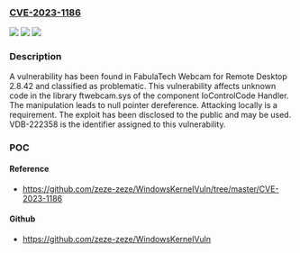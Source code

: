 ### [CVE-2023-1186](https://cve.mitre.org/cgi-bin/cvename.cgi?name=CVE-2023-1186)
![](https://img.shields.io/static/v1?label=Product&message=Webcam%20for%20Remote%20Desktop&color=blue)
![](https://img.shields.io/static/v1?label=Version&message=%3D%202.8.42%20&color=brighgreen)
![](https://img.shields.io/static/v1?label=Vulnerability&message=CWE-476%20NULL%20Pointer%20Dereference&color=brighgreen)

### Description

A vulnerability has been found in FabulaTech Webcam for Remote Desktop 2.8.42 and classified as problematic. This vulnerability affects unknown code in the library ftwebcam.sys of the component IoControlCode Handler. The manipulation leads to null pointer dereference. Attacking locally is a requirement. The exploit has been disclosed to the public and may be used. VDB-222358 is the identifier assigned to this vulnerability.

### POC

#### Reference
- https://github.com/zeze-zeze/WindowsKernelVuln/tree/master/CVE-2023-1186

#### Github
- https://github.com/zeze-zeze/WindowsKernelVuln

